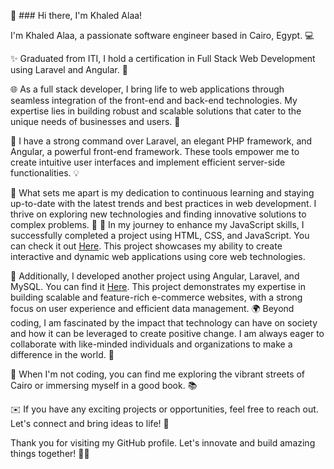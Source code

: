 👋 ### Hi there, I'm Khaled Alaa! 


I'm Khaled Alaa, a passionate software engineer based in Cairo, Egypt. 💻

✨ Graduated from ITI, I hold a certification in Full Stack Web Development using Laravel and Angular. 🚀

🌐 As a full stack developer, I bring life to web applications through seamless integration of the front-end and back-end technologies. My expertise lies in building robust and scalable solutions that cater to the unique needs of businesses and users. 💪

🔧 I have a strong command over Laravel, an elegant PHP framework, and Angular, a powerful front-end framework. These tools empower me to create intuitive user interfaces and implement efficient server-side functionalities. 💡

🌟 What sets me apart is my dedication to continuous learning and staying up-to-date with the latest trends and best practices in web development. I thrive on exploring new technologies and finding innovative solutions to complex problems. 🎯
🌟 In my journey to enhance my JavaScript skills, I successfully completed a project using HTML, CSS, and JavaScript. You can check it out [Here](https://www.linkedin.com/posts/khaledalaa643_in-my-journey-to-enhance-my-javascript-skills-activity-7074375271461662721-oTOz?utm_source=share&utm_medium=member_desktop).
This project showcases my ability to create interactive and dynamic web applications using core web technologies.

🌟 Additionally, I developed another project using Angular, Laravel, and MySQL. You can find it [Here](https://www.linkedin.com/posts/khaledalaa643_ecommercewebsite-ecommerce-ecommercedevelopment-activity-7061450437471666177-aDqJ?utm_source=share&utm_medium=member_desktop). This project demonstrates my expertise in building scalable and feature-rich e-commerce websites, with a strong focus on user experience and efficient data management.
🌍 Beyond coding, I am fascinated by the impact that technology can have on society and how it can be leveraged to create positive change. I am always eager to collaborate with like-minded individuals and organizations to make a difference in the world. 🌱

🌆 When I'm not coding, you can find me exploring the vibrant streets of Cairo or immersing myself in a good book. 📚

✉️ If you have any exciting projects or opportunities, feel free to reach out. Let's connect and bring ideas to life! 🤝

Thank you for visiting my GitHub profile. Let's innovate and build amazing things together! 🚀✨

